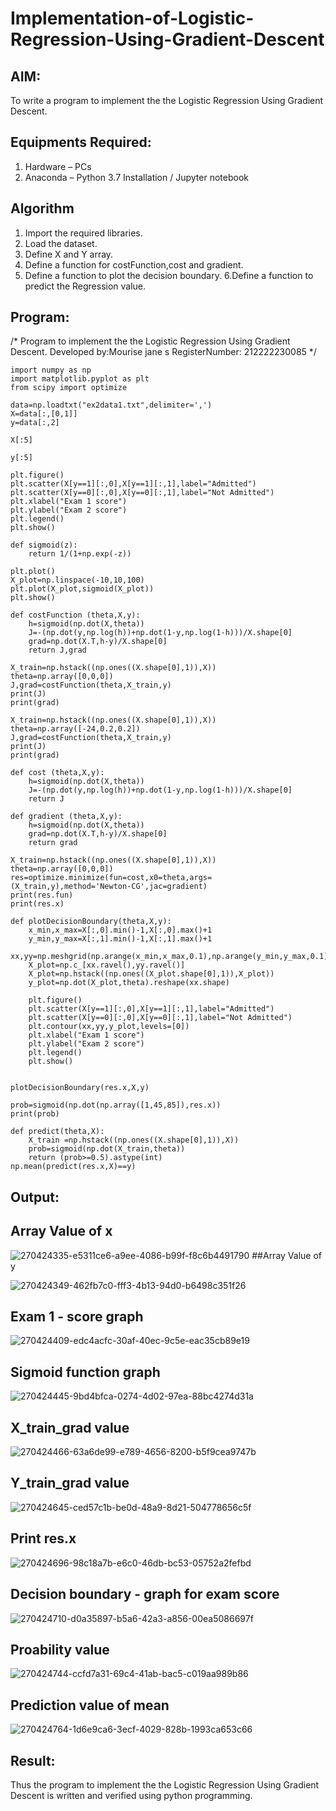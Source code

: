 # Implementation-of-Logistic-Regression-Using-Gradient-Descent

## AIM:
To write a program to implement the the Logistic Regression Using Gradient Descent.

## Equipments Required:
1. Hardware – PCs
2. Anaconda – Python 3.7 Installation / Jupyter notebook

## Algorithm
1. Import the required libraries.
2. Load the dataset.
3. Define X and Y array.
4. Define a function for costFunction,cost and gradient.
5. Define a function to plot the decision boundary. 6.Define a function to predict the 
   Regression value.

## Program:

/*
Program to implement the the Logistic Regression Using Gradient Descent.
Developed by:Mourise jane s 
RegisterNumber:  212222230085
*/
```
import numpy as np
import matplotlib.pyplot as plt
from scipy import optimize

data=np.loadtxt("ex2data1.txt",delimiter=',')
X=data[:,[0,1]]
y=data[:,2]

X[:5]

y[:5]

plt.figure()
plt.scatter(X[y==1][:,0],X[y==1][:,1],label="Admitted")
plt.scatter(X[y==0][:,0],X[y==0][:,1],label="Not Admitted")
plt.xlabel("Exam 1 score")
plt.ylabel("Exam 2 score")
plt.legend()
plt.show()

def sigmoid(z):
    return 1/(1+np.exp(-z))

plt.plot()
X_plot=np.linspace(-10,10,100)
plt.plot(X_plot,sigmoid(X_plot))
plt.show()

def costFunction (theta,X,y):
    h=sigmoid(np.dot(X,theta))
    J=-(np.dot(y,np.log(h))+np.dot(1-y,np.log(1-h)))/X.shape[0]
    grad=np.dot(X.T,h-y)/X.shape[0]
    return J,grad

X_train=np.hstack((np.ones((X.shape[0],1)),X))
theta=np.array([0,0,0])
J,grad=costFunction(theta,X_train,y)
print(J)
print(grad)

X_train=np.hstack((np.ones((X.shape[0],1)),X))
theta=np.array([-24,0.2,0.2])
J,grad=costFunction(theta,X_train,y)
print(J)
print(grad)

def cost (theta,X,y):
    h=sigmoid(np.dot(X,theta))
    J=-(np.dot(y,np.log(h))+np.dot(1-y,np.log(1-h)))/X.shape[0]
    return J

def gradient (theta,X,y):
    h=sigmoid(np.dot(X,theta))
    grad=np.dot(X.T,h-y)/X.shape[0]
    return grad

X_train=np.hstack((np.ones((X.shape[0],1)),X))
theta=np.array([0,0,0])
res=optimize.minimize(fun=cost,x0=theta,args=(X_train,y),method='Newton-CG',jac=gradient)
print(res.fun)
print(res.x)

def plotDecisionBoundary(theta,X,y):
    x_min,x_max=X[:,0].min()-1,X[:,0].max()+1
    y_min,y_max=X[:,1].min()-1,X[:,1].max()+1
    xx,yy=np.meshgrid(np.arange(x_min,x_max,0.1),np.arange(y_min,y_max,0.1))
    X_plot=np.c_[xx.ravel(),yy.ravel()]
    X_plot=np.hstack((np.ones((X_plot.shape[0],1)),X_plot))
    y_plot=np.dot(X_plot,theta).reshape(xx.shape)
    
    plt.figure()
    plt.scatter(X[y==1][:,0],X[y==1][:,1],label="Admitted")
    plt.scatter(X[y==0][:,0],X[y==0][:,1],label="Not Admitted")
    plt.contour(xx,yy,y_plot,levels=[0])
    plt.xlabel("Exam 1 score")
    plt.ylabel("Exam 2 score")
    plt.legend()
    plt.show()


plotDecisionBoundary(res.x,X,y)

prob=sigmoid(np.dot(np.array([1,45,85]),res.x))
print(prob)

def predict(theta,X):
    X_train =np.hstack((np.ones((X.shape[0],1)),X))
    prob=sigmoid(np.dot(X_train,theta))
    return (prob>=0.5).astype(int)
np.mean(predict(res.x,X)==y)
```

## Output:
## Array Value of x

![270424335-e5311ce6-a9ee-4086-b99f-f8c6b4491790](https://github.com/AdhithiyanK/-Implementation-of-Logistic-Regression-Using-Gradient-Descent/assets/121029258/50451d87-ca44-4880-a2f4-300810b04f3f)
##Array Value of y

![270424349-462fb7c0-fff3-4b13-94d0-b6498c351f26](https://github.com/AdhithiyanK/-Implementation-of-Logistic-Regression-Using-Gradient-Descent/assets/121029258/ee8f0c10-bbb2-47c2-9374-9df28ac04049)
## Exam 1 - score graph

![270424409-edc4acfc-30af-40ec-9c5e-eac35cb89e19](https://github.com/AdhithiyanK/-Implementation-of-Logistic-Regression-Using-Gradient-Descent/assets/121029258/104f0d46-979e-4e82-b4e2-31b4ddccd26d)

## Sigmoid function graph
![270424445-9bd4bfca-0274-4d02-97ea-88bc4274d31a](https://github.com/AdhithiyanK/-Implementation-of-Logistic-Regression-Using-Gradient-Descent/assets/121029258/cf9a195f-1af6-4b67-8be2-609cafed90d2)

## X_train_grad value
![270424466-63a6de99-e789-4656-8200-b5f9cea9747b](https://github.com/AdhithiyanK/-Implementation-of-Logistic-Regression-Using-Gradient-Descent/assets/121029258/d7668ff2-14ba-4681-a299-fb68fa661648)

## Y_train_grad value
![270424645-ced57c1b-be0d-48a9-8d21-504778656c5f](https://github.com/AdhithiyanK/-Implementation-of-Logistic-Regression-Using-Gradient-Descent/assets/121029258/ed62d63f-1435-42df-bd15-7c91a21d150a)

## Print res.x
![270424696-98c18a7b-e6c0-46db-bc53-05752a2fefbd](https://github.com/AdhithiyanK/-Implementation-of-Logistic-Regression-Using-Gradient-Descent/assets/121029258/7ae3b382-df04-4caf-b0f2-35b718f95a2a)

## Decision boundary - graph for exam score
![270424710-d0a35897-b5a6-42a3-a856-00ea5086697f](https://github.com/AdhithiyanK/-Implementation-of-Logistic-Regression-Using-Gradient-Descent/assets/121029258/fc339370-2c3b-4667-b62c-090937761016)

## Proability value
![270424744-ccfd7a31-69c4-41ab-bac5-c019aa989b86](https://github.com/AdhithiyanK/-Implementation-of-Logistic-Regression-Using-Gradient-Descent/assets/121029258/8f1b6d82-901b-42bd-9dca-1ba3a4e5ea80)

## Prediction value of mean
![270424764-1d6e9ca6-3ecf-4029-828b-1993ca653c66](https://github.com/AdhithiyanK/-Implementation-of-Logistic-Regression-Using-Gradient-Descent/assets/121029258/e4ef72b0-fd2c-417e-ab93-74e77e30b001)

## Result:
Thus the program to implement the the Logistic Regression Using Gradient Descent is written and verified using python programming.


